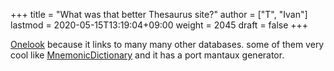 +++
title = "What was that better Thesaurus site?"
author = ["T", "Ivan"]
lastmod = 2020-05-15T13:19:04+09:00
weight = 2045
draft = false
+++

[Onelook](https://onelook.com/) because it links to many many other databases. some of them
very cool like [MnemonicDictionary](https://mnemonicdictionary.com/) and it has a port mantaux
generator.
